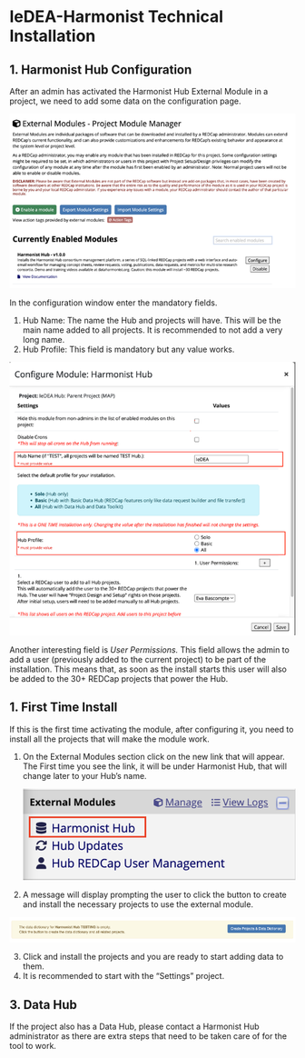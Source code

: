 # IeDEA-Harmonist Technical Installation

<h2>1. Harmonist Hub Configuration</h2>

After an admin has activated the Harmonist Hub External Module in a project, we need to add some data on the configuration page.

<img src="docs/images/readme1.png" alt="This picture shows Github's Harmonist main page">

In the configuration window enter the mandatory fields.

1. Hub Name: The name the Hub and projects will have. This will be the main name added to all projects. It is recommended to not add a very long name.  
2. Hub Profile: This field is mandatory but any value works.

<img src="docs/images/readme2.png" alt="This picture shows Github's Harmonist main page">

Another interesting field is *User Permissions.* This field allows the admin to add a user (previously added to the current project) to be part of the installation. This means that, as soon as the install starts this user will also be added to the 30+ REDCap projects that power the Hub.

<h2>1. First Time Install</h2>

If this is the first time activating the module, after configuring it, you need to install all the projects that will make the module work.

1. On the External Modules section click on the new link that will appear. The First time you see the link, it will be under Harmonist Hub, that will change later to your Hub’s name.

   <img src="docs/images/readme3.png" alt="This picture shows Github's Harmonist main page">

2. A message will display prompting the user to click the button to create and install the necessary projects to use the external module.

<img src="docs/images/readme4.png" alt="This picture shows Github's Harmonist main page">


3. Click and install the projects and you are ready to start adding data to them.  
4. It is recommended to start with the “Settings” project.

<h2>3. Data Hub</h2>

If the project also has a Data Hub, please contact a Harmonist Hub administrator as there are extra steps that need to be taken care of for the tool to work.

